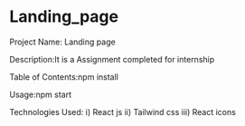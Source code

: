 # Landing_page

Project Name: Landing page 

Description:It is a  Assignment completed for internship

Table of Contents:npm install

Usage:npm start

Technologies Used:
i) React js
ii) Tailwind css
iii) React icons


